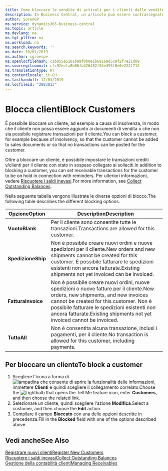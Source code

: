 ```yaml
---
title: Come bloccare le vendite di articoli per i clienti dalle vendite o dagli acquisti
description: In Business Central, un articolo può essere contrassegnato come bloccato per la vendita, per l'acquisto o per tutti gli scopi.
author: SorenGP
ms.service: dynamics365-business-central
ms.topic: article
ms.devlang: na
ms.tgt_pltfrm: na
ms.workload: na
ms.search.keywords: ''
ms.date: 10/01/2019
ms.author: sgroespe
ms.openlocfilehash: c1b055e5101b99f0b0e1b69169d5c9f2f7e21d09
ms.sourcegitcommit: cfc92eefa8b06fb426482f54e393f0e6e222f712
ms.translationtype: HT
ms.contentlocale: it-CH
ms.lasthandoff: 12/03/2019
ms.locfileid: "2883013"
---
```

# <a name="block-customers"></a><span data-ttu-id="d4194-103">Blocca clienti</span><span class="sxs-lookup"><span data-stu-id="d4194-103">Block Customers</span></span>
<span data-ttu-id="d4194-104">È possibile bloccare un cliente, ad esempio a causa di insolvenza, in modo che il cliente non possa essere aggiunto ai documenti di vendita o che non sia possibile registrare transazioni per il cliente.</span><span class="sxs-lookup"><span data-stu-id="d4194-104">You can block a customer, for example because of insolvency, so that the customer cannot be added to sales documents or so that no transactions can be posted for the customer.</span></span>

<span data-ttu-id="d4194-105">Oltre a bloccare un cliente, è possibile impostare le transazioni crediti v/clienti per il cliente con stato in sospeso collegato ai solleciti.</span><span class="sxs-lookup"><span data-stu-id="d4194-105">In addition to blocking a customer, you can set receivable transactions for the customer to be on hold in connection with reminders.</span></span> <span data-ttu-id="d4194-106">Per ulteriori informazioni, vedere [Riscuotere i saldi inevasi](receivables-collect-outstanding-balances.md).</span><span class="sxs-lookup"><span data-stu-id="d4194-106">For more information, see [Collect Outstanding Balances](receivables-collect-outstanding-balances.md).</span></span>   

<span data-ttu-id="d4194-107">Nella seguente tabella vengono illustrate le diverse opzioni di blocco.</span><span class="sxs-lookup"><span data-stu-id="d4194-107">The following table describes the different blocking options.</span></span>  

|<span data-ttu-id="d4194-108">Opzione</span><span class="sxs-lookup"><span data-stu-id="d4194-108">Option</span></span>|<span data-ttu-id="d4194-109">Description</span><span class="sxs-lookup"><span data-stu-id="d4194-109">Description</span></span>|  
|--------------------|------------|  
|<span data-ttu-id="d4194-110">**Vuoto**</span><span class="sxs-lookup"><span data-stu-id="d4194-110">**Blank**</span></span>|<span data-ttu-id="d4194-111">Per il cliente sono consentite tutte le transazioni.</span><span class="sxs-lookup"><span data-stu-id="d4194-111">Transactions are allowed for this customer.</span></span>|
|<span data-ttu-id="d4194-112">**Spedizione**</span><span class="sxs-lookup"><span data-stu-id="d4194-112">**Ship**</span></span>|<span data-ttu-id="d4194-113">Non è possibile creare nuovi ordini e nuove spedizioni per il cliente.</span><span class="sxs-lookup"><span data-stu-id="d4194-113">New orders and new shipments cannot be created for this customer.</span></span> <span data-ttu-id="d4194-114">È possibile fatturare le spedizioni esistenti non ancora fatturate.</span><span class="sxs-lookup"><span data-stu-id="d4194-114">Existing shipments not yet invoiced can be invoiced.</span></span>|  
|<span data-ttu-id="d4194-115">**Fattura**</span><span class="sxs-lookup"><span data-stu-id="d4194-115">**Invoice**</span></span>|<span data-ttu-id="d4194-116">Non è possibile creare nuovi ordini, nuove spedizioni o nuove fatture per il cliente.</span><span class="sxs-lookup"><span data-stu-id="d4194-116">New orders, new shipments, and new invoices cannot be created for this customer.</span></span> <span data-ttu-id="d4194-117">Non è possibile fatturare le spedizioni esistenti non ancora fatturate.</span><span class="sxs-lookup"><span data-stu-id="d4194-117">Existing shipments not yet invoiced cannot be invoiced.</span></span>|  
|<span data-ttu-id="d4194-118">**Tutto**</span><span class="sxs-lookup"><span data-stu-id="d4194-118">**All**</span></span>|<span data-ttu-id="d4194-119">Non è consentita alcuna transazione, inclusi i pagamenti, per il cliente.</span><span class="sxs-lookup"><span data-stu-id="d4194-119">No transaction is allowed for this customer, including payments.</span></span>|  

## <a name="to-block-a-customer"></a><span data-ttu-id="d4194-120">Per bloccare un cliente</span><span class="sxs-lookup"><span data-stu-id="d4194-120">To block a customer</span></span>  
1. <span data-ttu-id="d4194-121">Scegliere l'icona a forma di ![lampadina che consente di aprire la funzionalità delle informazioni](media/ui-search/search_small.png "Informazioni sull'operazione che si desidera eseguire"), immettere **Clienti** e quindi scegliere il collegamento correlato.</span><span class="sxs-lookup"><span data-stu-id="d4194-121">Choose the ![Lightbulb that opens the Tell Me feature](media/ui-search/search_small.png "Tell me what you want to do") icon, enter **Customers**, and then choose the related link.</span></span>
2. <span data-ttu-id="d4194-122">Selezionare un cliente, quindi scegliere l'azione **Modifica**.</span><span class="sxs-lookup"><span data-stu-id="d4194-122">Select a customer, and then choose the **Edit** action.</span></span>
3. <span data-ttu-id="d4194-123">Compilare il campo **Bloccato** con una delle opzioni descritte in precedenza.</span><span class="sxs-lookup"><span data-stu-id="d4194-123">Fill in the **Blocked** field with one of the options described above.</span></span>

## <a name="see-also"></a><span data-ttu-id="d4194-124">Vedi anche</span><span class="sxs-lookup"><span data-stu-id="d4194-124">See Also</span></span>  
[<span data-ttu-id="d4194-125">Registrare nuovi clienti</span><span class="sxs-lookup"><span data-stu-id="d4194-125">Register New Customers</span></span>](sales-how-register-new-customers.md)  
[<span data-ttu-id="d4194-126">Riscuotere i saldi inevasi</span><span class="sxs-lookup"><span data-stu-id="d4194-126">Collect Outstanding Balances</span></span>](receivables-collect-outstanding-balances.md)  
[<span data-ttu-id="d4194-127">Gestione della contabilità clienti</span><span class="sxs-lookup"><span data-stu-id="d4194-127">Managing Receivables</span></span>](receivables-manage-receivables.md)  
